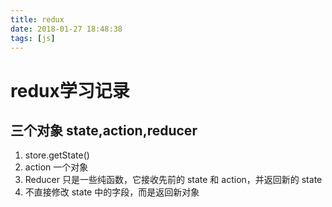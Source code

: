 ```yaml
---
title: redux
date: 2018-01-27 18:48:38
tags: [js]
---
```


# redux学习记录

## 三个对象 __state__,__action__,__reducer__

1. store.getState()
2. action 一个对象
3. Reducer 只是一些纯函数，它接收先前的 state 和 action，并返回新的 state
4. 不直接修改 state 中的字段，而是返回新对象
